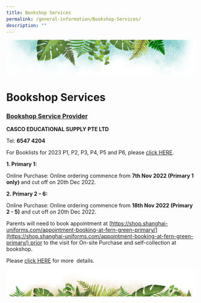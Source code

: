 ```yaml
---
title: Bookshop Services
permalink: /general-information/Bookshop-Services/
description: ""
---
```

![](/images/Banner.png)

# Bookshop Services

### <u><b>Bookshop Service Provider</b></u>


<b>CASCO EDUCATIONAL SUPPLY PTE LTD</b> 

Tel: <b>6547 4204</b>

  
For Booklists for 2023 P1, P2, P3, P4, P5 and P6, please [click HERE](https://drive.google.com/drive/folders/1URsuBY_GgXG2De8LlNEmMY3loO7rnc2P?usp=share_link).

<b>1\. Primary 1:</b>  

Online Purchase: Online ordering commence from <b>7th Nov 2022 (Primary 1 only)</b> and cut off on 20th Dec 2022.

<b>2\. Primary 2 – 6:</b>  

Online Purchase: Online ordering commence from <b>18th Nov 2022 (Primary 2 - 5)</b> and cut off on 20th Dec 2022.


Parents will need to book appointment at [https://shop.shanghai-uniforms.com/appointment-booking-at-fern-green-primary/](https://shop.shanghai-uniforms.com/appointment-booking-at-fern-green-primary/) prior to the visit for On-site Purchase and self-collection at bookshop.

Please [click HERE](https://drive.google.com/drive/folders/1URsuBY_GgXG2De8LlNEmMY3loO7rnc2P?usp=share_link) for more  details.


![](/images/bg-bottom.png)